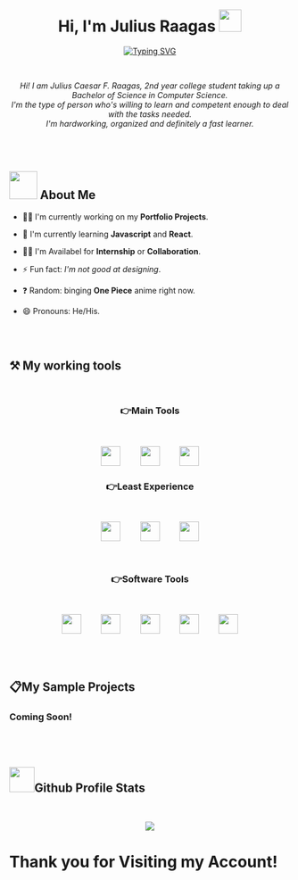 <h1 align="center">Hi, I'm Julius Raagas <img src="https://media.giphy.com/media/hvRJCLFzcasrR4ia7z/giphy.gif" width="40"></h1>
<p align="center">
    <a href="https://git.io/typing-svg"><img src="https://readme-typing-svg.herokuapp.com?size=24&duration=4000&pause=500&color=20C7F7&background=4CFF7400&center=true&vCenter=true&lines=Computer+Science+Student;Front-End+Developer" alt="Typing SVG" /></a>
</p>

<br>

<p align="center">
    <i>Hi! I am Julius Caesar F. Raagas, 2nd year college student taking up a Bachelor of Science in Computer Science.<br>
    I'm the type of person who's willing to learn and competent enough to deal with the tasks needed.<br> 
    I'm hardworking, organized and definitely a fast learner.
    </i>
</p>

<br>
<br>

<h2><img src="https://github.com/Jlscsr/Illustrations/blob/main/About-me.gif" width="50"> About Me</h2>

- 👩‍💻 I'm currently working on my <strong color="blue">Portfolio Projects</strong>.

- 🧠 I'm currently learning <strong>Javascript</strong> and <strong>React</strong>.

- 👯‍♀️ I'm Availabel for <Strong>Internship</strong> or <strong>Collaboration</strong>.

- ⚡️ Fun fact: <i>I'm not good at designing</i>.

- ❓ Random: binging <strong>One Piece</strong> anime right now.

- 😄 Pronouns: He/His.

<br>
<br>

<h2 align="left">⚒️ My working tools</h2>
<br>
<h3 align="center">👉Main Tools</h3>
<br>
<p align="center"><img src="https://github.com/Jlscsr/Illustrations/blob/main/html.png" width="35">&nbsp;&nbsp;&nbsp;&nbsp;&nbsp;&nbsp;&nbsp;&nbsp;&nbsp;<img src="https://github.com/Jlscsr/Illustrations/blob/main/css-3.png" width="35">&nbsp;&nbsp;&nbsp;&nbsp;&nbsp;&nbsp;&nbsp;&nbsp;&nbsp;<img src="https://github.com/Jlscsr/Illustrations/blob/main/js.png" width="35"></p>
<h3 align="center">👉Least Experience</h3>
<br>
<p align="center"><img src="https://github.com/Jlscsr/Illustrations/blob/main/python.png" width="35">&nbsp;&nbsp;&nbsp;&nbsp;&nbsp;&nbsp;&nbsp;&nbsp;&nbsp;<img src="https://github.com/Jlscsr/Illustrations/blob/main/java.png" width="35">&nbsp;&nbsp;&nbsp;&nbsp;&nbsp;&nbsp;&nbsp;&nbsp;&nbsp;<img src="https://github.com/Jlscsr/Illustrations/blob/main/c-.png" width="35"></p>
<br>
<h3 align="center">👉Software Tools</h3>
<br>
<p align="center"><img src="https://github.com/Jlscsr/Illustrations/blob/main/vsCode.png" width="35">&nbsp;&nbsp;&nbsp;&nbsp;&nbsp;&nbsp;&nbsp;&nbsp;&nbsp;<img src="https://github.com/Jlscsr/Illustrations/blob/main/eclipseIDE.png" width="35">&nbsp;&nbsp;&nbsp;&nbsp;&nbsp;&nbsp;&nbsp;&nbsp;&nbsp;<img src="https://github.com/Jlscsr/Illustrations/blob/main/figma.png" width="35">&nbsp;&nbsp;&nbsp;&nbsp;&nbsp;&nbsp;&nbsp;&nbsp;&nbsp;<img src="https://github.com/Jlscsr/Illustrations/blob/main/github.png" width="35">&nbsp;&nbsp;&nbsp;&nbsp;&nbsp;&nbsp;&nbsp;&nbsp;&nbsp;<img src="https://github.com/Jlscsr/Illustrations/blob/main/git.png" width="35"></p>

<br>
<br>

<h2>📋My Sample Projects</h2>
<h3>Coming Soon!</h3>

<br>
<br>

<h2><img src="https://github.com/Jlscsr/Illustrations/blob/main/statistics.gif" width="45">Github Profile Stats</h2>
<br>
<p align="center"><img src="https://github-readme-stats.vercel.app/api?username=Jlscsr&theme=radical"></p>

<h1>Thank you for Visiting my Account!<h1>

